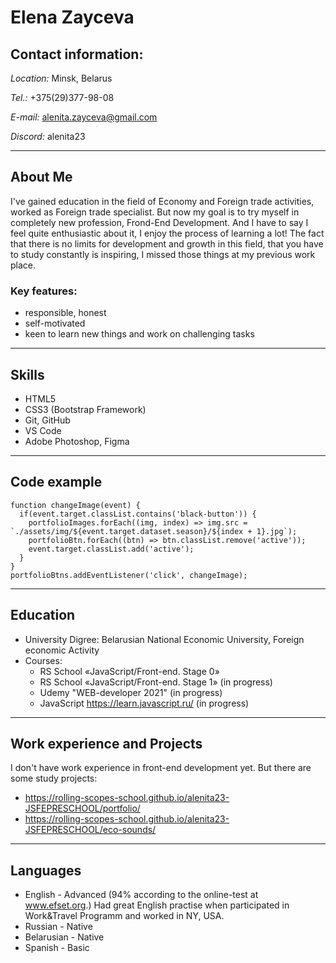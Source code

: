 # **Elena Zayceva**
## **Contact information:**
*Location:* Minsk, Belarus

*Tel.:* +375(29)377-98-08

*E-mail:* alenita.zayceva@gmail.com

*Discord:* alenita23

***
## **About Me**
I've gained education in the field of Economy and Foreign trade activities, worked as Foreign trade specialist. But now my goal is to try myself in completely new profession, Frond-End Development. And I have to say I feel quite enthusiastic about it, I enjoy the process of learning a lot! The fact that there is no limits for development and growth in this field, that you have to study constantly is inspiring, I missed those things at my previous work place.
### Key features:
* responsible, honest
* self-motivated
* keen to learn new things and work on challenging tasks

***
## **Skills**
* HTML5
* CSS3 (Bootstrap Framework)
* Git, GitHub
* VS Code
* Adobe Photoshop, Figma

***
## **Code example**
```
function changeImage(event) {
  if(event.target.classList.contains('black-button')) {
    portfolioImages.forEach((img, index) => img.src = `./assets/img/${event.target.dataset.season}/${index + 1}.jpg`);
    portfolioBtn.forEach((btn) => btn.classList.remove('active'));
    event.target.classList.add('active');
  }
}
portfolioBtns.addEventListener('click', changeImage);
```
***
## **Education**
* University Digree: Belarusian National Economic University, Foreign economic Activity
* Courses:
    + RS School «JavaScript/Front-end. Stage 0»
    + RS School «JavaScript/Front-end. Stage 1» (in progress)
    + Udemy "WEB-developer 2021" (in progress)
    + JavaScript https://learn.javascript.ru/ (in progress)

***
## **Work experience and Projects**
I don't have work experience in front-end development yet. But there are some study projects:
* https://rolling-scopes-school.github.io/alenita23-JSFEPRESCHOOL/portfolio/
* https://rolling-scopes-school.github.io/alenita23-JSFEPRESCHOOL/eco-sounds/

***
## **Languages**
* English - Advanced (94% according to the online-test at www.efset.org.)
Had great English practise when participated in Work&Travel Programm and worked in NY, USA.
* Russian - Native
* Belarusian - Native
* Spanish - Basic
